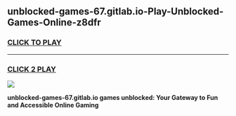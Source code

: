 
## unblocked-games-67.gitlab.io-Play-Unblocked-Games-Online-z8dfr
<h3>
<a href="https://premium76.site?title=unblocked-games-67.gitlab.io&ref=25A">CLICK TO PLAY</a></h3>
<hr>

<h3>
<a href="https://premium76.site?title=unblocked-games-67.gitlab.io&ref=25A">CLICK 2 PLAY</a>
  
</h3>

<a href="https://premium76.site?title=unblocked-games-67.gitlab.io&ref=25A"><img src="https://clearcache.store/games.png"></a>


**unblocked-games-67.gitlab.io games unblocked: Your Gateway to Fun and Accessible Online Gaming**
